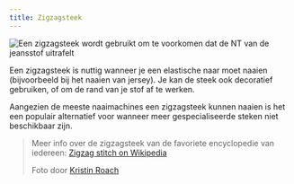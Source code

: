 ```yaml
---
title: Zigzagsteek
---
```


![Een zigzagsteek wordt gebruikt om te voorkomen dat de NT van de jeansstof uitrafelt](zig-zag.jpg)

Een zigzagsteek is nuttig wanneer je een elastische naar moet naaien (bijvoorbeeld bij het naaien van jersey). Je kan de steek ook decoratief gebruiken, of om de rand van je stof af te werken.

Aangezien de meeste naaimachines een zigzagsteek kunnen naaien is het een populair alternatief voor wanneer meer gespecialiseerde steken niet beschikbaar zijn.

> Meer info over de zigzagsteek van de favoriete encyclopedie van iedereen: [Zigzag stitch on Wikipedia](http://en.wikipedia.org/wiki/Zigzag_stitch)
> 
> Foto door [Kristin Roach](https://www.flickr.com/photos/kristinroach/3161126359)